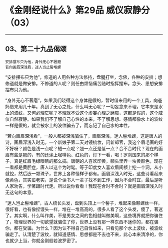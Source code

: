 # 《金刚经说什么》第29品 威仪寂静分（03）

------

## 03、第二十九品偈颂

```
安排摆布只为他，身外无心不著磨
若向画眉深浅看，迷人岂止髻堆螺
```

“安排摆布只为他”，修道的人用各种方法修持，盘腿打坐，念佛，各种的安排；想修道就是做安排。不修道的人呢？则任由烦恼痛苦随时指挥摆布。念头、思想安排摆布只为他。

“身外无心不著磨”，如果我们晓得这个身体是假的，暂时借来用的一个工具，向爸妈借来用几十年。真到了无心之处，什么叫无心呢？一切妄念来不理，它本来是水上的波纹，又何必理它呢？不理就不受这个虚妄心理之磨障，这都是假的，这个威仪自然寂静。如果我们不了解自己心性的本来，不了解思想、感情都像水上的波纹一样是假的，就会被水上的波纹骗去了，而忘记了自己水的本性。

“若向画眉深浅看”，一般人都被深浅骗住了，画眉深浅，迷人髻堆螺，这是唐人的诗，画眉深浅入时无。一个新娘子第二天对镜梳妆，问新郎官，我这个眉毛画的好不好呀？颜色是浅一点呢？短一点呢？翘一点还是低一点？合不合时代？现在的画眉有些是翘的，有的还涂上咖啡色、红色的，灯下一看，喝！罗刹国来的那个样子，真是红眉毛绿眼睛的那么搞。唐朝的人喜欢印黄，额头里弄一块黄颜色，现在一看都是黄胆症，唐人以这个为时髦。等于印度女人喜欢眉间额上挖一个洞，从小就挖，然后嵌一颗珠子，世界上各种怪样子都有。画眉深浅入时无，这些诗看起来像黄色，其实蛮老实，是说个读书人一辈子找不到工作，因为不合时宜，最后是听人家劝告，学著跟时代走。所以说你看看！我现在合时不合时？就是画眉深浅入时无这句的本意。

“迷人岂止髻堆螺”，古人梳长头发，盘到头顶上一个髻子，堆起来像颗螺丝一样，很好看，也有像捏馒头一样，堆在一堆高高的，很多人看了这个头发，傻了，著迷了。其实啊，什么叫作美，不是男女之间的色相就叫做美啊，这些境界就把你骗住了，物理世界的一切欲望就骗住了你，世界上没有那一样东西不迷你的，都在骗你，都在受骗。为什么？因为认不得自己自性如来，只看见那个水上波纹，被波纹骗走了。认清楚了波纹，就知道感情、思想都是不去也不来，此心本来清净的，你也就少上当，你就金刚般若波罗密了。
